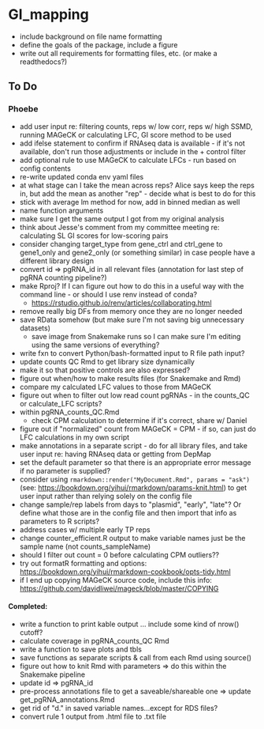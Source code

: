 # GI_mapping

* include background on file name formatting
* define the goals of the package, include a figure
* write out all requirements for formatting files, etc. (or make a readthedocs?)

## To Do

### Phoebe
* add user input re: filtering counts, reps w/ low corr, reps w/ high SSMD, running MAGeCK or calculating LFC, GI score method to be used
* add ifelse statement to confirm if RNAseq data is available - if it's not available, don't run those adjustments or include in the + control filter 
* add optional rule to use MAGeCK to calculate LFCs - run based on config contents
* re-write updated conda env yaml files
* at what stage can I take the mean across reps? Alice says keep the reps in, but add the mean as another "rep" - decide what is best to do for this
* stick with average lm method for now, add in binned median as well
* name function arguments
* make sure I get the same output I got from my original analysis
* think about Jesse's comment from my committee meeting re: calculating SL GI scores for low-scoring pairs
* consider changing target_type from gene_ctrl and ctrl_gene to gene1_only and gene2_only (or something similar) in case people have a different library design
* convert id => pgRNA_id in all relevant files (annotation for last step of pgRNA counting pipeline?)
* make Rproj? If I can figure out how to do this in a useful way with the command line - or should I use renv instead of conda?
  * https://rstudio.github.io/renv/articles/collaborating.html
* remove really big DFs from memory once they are no longer needed
* save RData somehow (but make sure I'm not saving big unnecessary datasets)
  * save image from Snakemake runs so I can make sure I'm editing using the same versions of everything?
* write fxn to convert Python/bash-formatted input to R file path input?
* update counts QC Rmd to get library size dynamically
* make it so that positive controls are also expressed?
* figure out when/how to make results files (for Snakemake and Rmd)
* compare my calculated LFC values to those from MAGeCK
* figure out when to filter out low read count pgRNAs - in the counts_QC or calculate_LFC scripts?
* within pgRNA_counts_QC.Rmd
  * check CPM calculation to determine if it's correct, share w/ Daniel
* figure out if "normalized" count from MAGeCK = CPM - if so, can just do LFC calculations in my own script
* make annotations in a separate script - do for all library files, and take user input re: having RNAseq data or getting from DepMap
* set the default parameter so that there is an appropriate error message if no parameter is supplied?
* consider using `rmarkdown::render("MyDocument.Rmd", params = "ask")` (see: https://bookdown.org/yihui/rmarkdown/params-knit.html) to get user input rather than relying solely on the config file
* change sample/rep labels from days to "plasmid", "early", "late"? Or define what those are in the config file and then import that info as parameters to R scripts?
* address cases w/ multiple early TP reps
* change counter_efficient.R output to make variable names just be the sample name (not counts_sampleName)
* should I filter out count = 0 before calculating CPM outliers??
* try out formatR formatting and options: https://bookdown.org/yihui/rmarkdown-cookbook/opts-tidy.html
* if I end up copying MAGeCK source code, include this info: https://github.com/davidliwei/mageck/blob/master/COPYING


#### Completed:
* write a function to print kable output ... include some kind of nrow() cutoff?
* calculate coverage in pgRNA_counts_QC Rmd
* write a function to save plots and tbls
* save functions as separate scripts & call from each Rmd using source()
* figure out how to knit Rmd with parameters => do this within the Snakemake pipeline
* update id => pgRNA_id
* pre-process annotations file to get a saveable/shareable one => update get_pgRNA_annotations.Rmd
* get rid of "d." in saved variable names...except for RDS files?
* convert rule 1 output from .html file to .txt file
